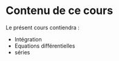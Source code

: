 Contenu de ce cours
=======================
Le présent cours contiendra :

- Intégration
- Equations différentielles
- séries
